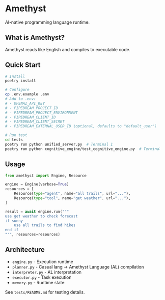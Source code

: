 # Amethyst

AI-native programming language runtime.

## What is Amethyst?

Amethyst reads like English and compiles to executable code.

## Quick Start

```bash
# Install
poetry install

# Configure
cp .env.example .env
# Add to .env:
# - OPENAI_API_KEY
# - PIPEDREAM_PROJECT_ID
# - PIPEDREAM_PROJECT_ENVIRONMENT
# - PIPEDREAM_CLIENT_ID
# - PIPEDREAM_CLIENT_SECRET
# - PIPEDREAM_EXTERNAL_USER_ID (optional, defaults to "default_user")

# Run test
cd tests
poetry run python unified_server.py  # Terminal 1
poetry run python cognitive_engine/test_cognitive_engine.py  # Terminal 2
```

## Usage

```python
from amethyst import Engine, Resource

engine = Engine(verbose=True)
resources = [
    Resource(type="agent", name="all trails", url="..."),
    Resource(type="tool", name="get weather", url="..."),
]

result = await engine.run("""
use get weather to check forecast
if sunny
    use all trails to find hikes
end if
""", resources=resources)
```

## Architecture

- `engine.py` - Execution runtime
- `planner.py` - Casual lang → Amethyst Language (AL) compilation
- `interpreter.py` - AL interpretation
- `executor.py` - Task execution
- `memory.py` - Runtime state

See `tests/README.md` for testing details.
